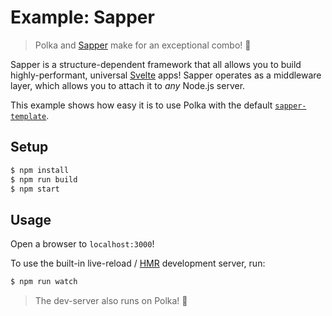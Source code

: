 # Example: Sapper

> Polka and [Sapper](https://github.com/sveltejs/sapper) make for an exceptional combo! :tada:

Sapper is a structure-dependent framework that all allows you to build highly-performant, universal [Svelte](https://github.com/sveltejs/svelte) apps! Sapper operates as a middleware layer, which allows you to attach it to _any_ Node.js server.

This example shows how easy it is to use Polka with the default [`sapper-template`](https://github.com/sveltejs/sapper-template).

## Setup

```sh
$ npm install
$ npm run build
$ npm start
```

## Usage

Open a browser to `localhost:3000`!

To use the built-in live-reload / [HMR](https://webpack.js.org/concepts/hot-module-replacement/) development server, run:

```sh
$ npm run watch
```

> The dev-server also runs on Polka! :dancers:
